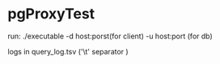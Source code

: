 # pgProxyTest

run: ./executable  -d host:porst(for client) -u host:port (for db)

logs in query_log.tsv ('\t' separator )
